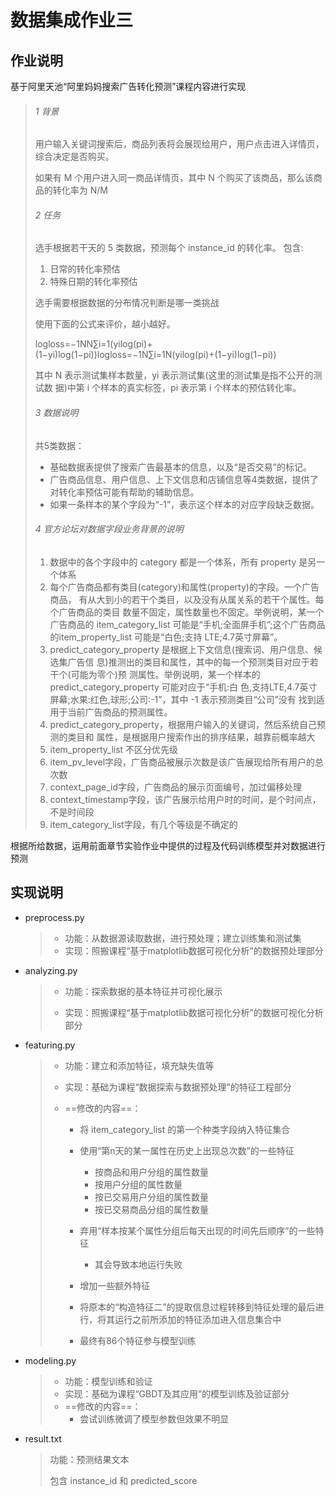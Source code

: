 # 数据集成作业三

## 作业说明

基于阿里天池“阿里妈妈搜索广告转化预测”课程内容进行实现

> ###### 1 背景
>
> 用户输入关键词搜索后，商品列表将会展现给用户，用户点击进入详情⻚，综合决定是否购买。
>
> 如果有 M 个用户进入同一商品详情⻚，其中 N 个购买了该商品，那么该商品的转化率为 N/M
>
> ###### 2 任务
>
> 选手根据若干天的 5 类数据，预测每个 instance_id 的转化率。 包含:
>
> 1. 日常的转化率预估
> 2. 特殊日期的转化率预估
>
> 选手需要根据数据的分布情况判断是哪一类挑战
>
> 使用下面的公式来评价，越小越好。
>
> logloss=−1NN∑i=1(yilog(pi)+(1−yi)log(1−pi))logloss=−1N∑i=1N(yilog(pi)+(1−yi)log(1−pi))
>
> 其中 N 表示测试集样本数量，yi 表示测试集(这里的测试集是指不公开的测试数 据)中第 i 个样本的真实标签，pi 表示第 i 个样本的预估转化率。
>
> ###### 3 数据说明
>
> 共5类数据：
>
> - 基础数据表提供了搜索广告最基本的信息，以及“是否交易”的标记。
> - 广告商品信息、用户信息、上下文信息和店铺信息等4类数据，提供了对转化率预估可能有帮助的辅助信息。
> - 如果一条样本的某个字段为“-1”，表示这个样本的对应字段缺乏数据。
>
> ###### 4 官方论坛对数据字段业务背景的说明
>
> 1. 数据中的各个字段中的 category 都是一个体系，所有 property 是另一个体系
> 2. 每个广告商品都有类目(category)和属性(property)的字段。一个广告商品， 有从大到小的若干个类目，以及没有从属关系的若干个属性。每个广告商品的类目 数量不固定，属性数量也不固定。举例说明，某一个广告商品的 item_category_list 可能是“手机;全面屏手机”;这个广告商品的item_property_list 可能是“白色;支持 LTE;4.7英寸屏幕”。
> 3. predict_category_property 是根据上下文信息(搜索词、用户信息、候选集广告信 息)推测出的类目和属性，其中的每一个预测类目对应于若干个(可能为零个)预 测属性。举例说明，某一个样本的 predict_category_property 可能对应于“手机:白 色,支持LTE,4.7英寸屏幕;水果:红色,球形;公司:-1”，其中 -1 表示预测类目“公司”没有 找到适用于当前广告商品的预测属性。
> 4. predict_category_property，根据用户输入的关键词，然后系统自己预测的类目和 属性，是根据用户搜索作出的排序结果，越靠前概率越大
> 5. item_property_list 不区分优先级
> 6. item_pv_level字段，广告商品被展示次数是该广告展现给所有用户的总次数
> 7. context_page_id字段，广告商品的展示⻚面编号，加过偏移处理
> 8. context_timestamp字段，该广告展示给用户时的时间，是个时间点，不是时间段
> 9. item_category_list字段，有几个等级是不确定的

根据所给数据，运用前面章节实验作业中提供的过程及代码训练模型并对数据进行预测



## 实现说明

- preprocess.py

  > - 功能：从数据源读取数据，进行预处理；建立训练集和测试集
  > - 实现：照搬课程“基于matplotlib数据可视化分析”的数据预处理部分

- analyzing.py

  > - 功能：探索数据的基本特征并可视化展示
  >
  > - 实现：照搬课程“基于matplotlib数据可视化分析”的数据可视化分析部分

- featuring.py

  > - 功能：建立和添加特征，填充缺失值等
  >
  > - 实现：基础为课程“数据探索与数据预处理”的特征工程部分
  >
  > - ==修改的内容==：
  >
  >   - 将 item_category_list 的第一个种类字段纳入特征集合
  >   - 使用“第n天的某一属性在历史上出现总次数”的一些特征
  >
  >     - 按商品和用户分组的属性数量
  >     - 按用户分组的属性数量
  >     - 按已交易用户分组的属性数量
  >     - 按已交易商品分组的属性数量
  >   - 弃用“样本按某个属性分组后每天出现的时间先后顺序”的一些特征
  >
  >      - 其会导致本地运行失败
  >   - 增加一些额外特征
  >   -  将原本的“构造特征二”的提取信息过程转移到特征处理的最后进行，将其运行之前所添加的特征添加进入信息集合中
  >   - 最终有86个特征参与模型训练
  
- modeling.py

  > - 功能：模型训练和验证
  >- 实现：基础为课程“GBDT及其应用”的模型训练及验证部分
  > - ==修改的内容==：
  >   - 尝试训练微调了模型参数但效果不明显

- result.txt

  > 功能：预测结果文本
  >
  > 包含 instance_id 和 predicted_score
